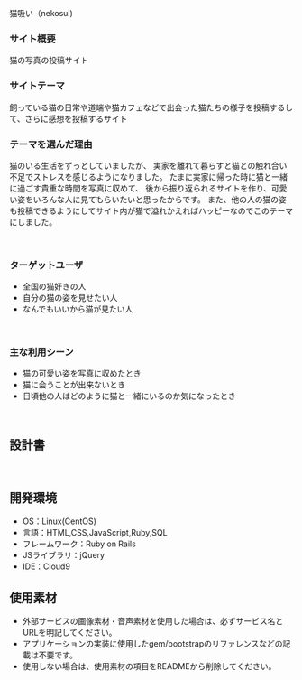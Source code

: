 猫吸い（nekosui) <!--ここにアプリ名を入力-->
​
### サイト概要
猫の写真の投稿サイト

### サイトテーマ
飼っている猫の日常や道端や猫カフェなどで出会った猫たちの様子を投稿するして、さらに感想を投稿するサイト

<!--何を『目的』とし、どのような『分類』なのかを簡潔に書く-->

### テーマを選んだ理由
猫のいる生活をずっとしていましたが、
実家を離れて暮らすと猫との触れ合い不足でストレスを感じるようになりました。
たまに実家に帰った時に猫と一緒に過ごす貴重な時間を写真に収めて、
後から振り返られるサイトを作り、可愛い姿をいろんな人に見てもらいたいと思ったからです。
また、他の人の猫の姿も投稿できるようにしてサイト内が猫で溢れかえればハッピーなのでこのテーマにしました。
<!--なぜこのようなテーマにしたかを説明する-->
​
### ターゲットユーザ
- 全国の猫好きの人
- 自分の猫の姿を見せたい人
- なんでもいいから猫が見たい人
<!--誰に使ってもらうかを具体的に記載する-->
​
### 主な利用シーン
- 猫の可愛い姿を写真に収めたとき
- 猫に会うことが出来ないとき
- 日頃他の人はどのように猫と一緒にいるのか気になったとき
<!--どのような時に使うのかの状況を記載すること-->
​
## 設計書

<!--テーマを設定・提出する時点では不要です-->
​
## 開発環境
- OS：Linux(CentOS)
- 言語：HTML,CSS,JavaScript,Ruby,SQL
- フレームワーク：Ruby on Rails
- JSライブラリ：jQuery
- IDE：Cloud9
​
## 使用素材
- 外部サービスの画像素材・音声素材を使用した場合は、必ずサービス名とURLを明記してください。
- アプリケーションの実装に使用したgem/bootstrapのリファレンスなどの記載は不要です。
- 使用しない場合は、使用素材の項目をREADMEから削除してください。